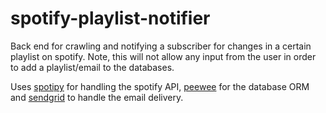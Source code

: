 # spotify-playlist-notifier
Back end for crawling and notifying a subscriber for changes in a certain playlist on spotify. 
Note, this will not allow any input from the user in order to add a playlist/email to the databases. 

Uses [spotipy](https://github.com/plamere/spotipy) for handling the spotify API, [peewee](http://docs.peewee-orm.com/en/latest/) for the database ORM and [sendgrid](https://github.com/sendgrid/sendgrid-python) to handle the email delivery. 
